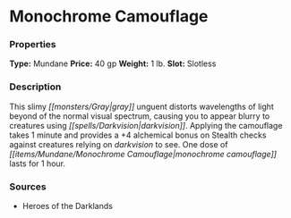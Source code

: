 ﻿---
Title: "Monochrome Camouflage"
Type: "Mundane"
Price: "40 gp"
Weight: "1 lb."
Slot: "Slotless"
Description: |
  "This slimy gray unguent distorts wavelengths of light beyond of the normal visual spectrum, causing you to appear blurry to creatures using darkvision. Applying the camouflage takes 1 minute and provides a +4 alchemical bonus on Stealth checks against creatures relying on darkvision to see. One dose of monochrome camouflage lasts for 1 hour."
Sources: "['Heroes of the Darklands']"
---

# Monochrome Camouflage

### Properties

**Type:** Mundane **Price:** 40 gp **Weight:** 1 lb. **Slot:** Slotless

### Description

This slimy _[[monsters/Gray|gray]]_ unguent distorts wavelengths of light beyond of the normal visual spectrum, causing you to appear blurry to creatures using _[[spells/Darkvision|darkvision]]_. Applying the camouflage takes 1 minute and provides a +4 alchemical bonus on Stealth checks against creatures relying on _darkvision_ to see. One dose of _[[items/Mundane/Monochrome Camouflage|monochrome camouflage]]_ lasts for 1 hour.

### Sources

* Heroes of the Darklands